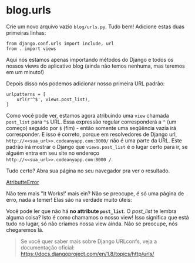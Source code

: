 # blog.urls

Crie um novo arquivo vazio `blog/urls.py`. Tudo bem! Adicione estas duas primeiras linhas:

```
from django.conf.urls import include, url
from . import views
```

Aqui nós estamos apenas importando métodos do Django e todos os nossos views do aplicativo blog (ainda não temos nenhuma, mas teremos em um minuto!)

Depois disso nós podemos adicionar nosso primeira URL padrão:

```
urlpatterns = [
    url(r'^$', views.post_list),
]
```

Como você pode ver, estamos agora atribuindo uma `view` chamada `post_list` para `^$` URL. Essa expressão regular corresponderá a `^` (um começo) seguido por `$` (fim) - então somente uma seqüência vazia irá corresponder. E isso é correto, porque em resolvedores de Django url, `http://<<sua_url>>.codeanyapp.com:8000/` não é uma parte da URL. Este padrão irá mostrar o Django que `views.post_list` é o lugar certo para ir, se alguém entra em seu site no endereço `http://<<sua_url>>.codeanyapp.com:8000 /`.

Tudo certo? Abra sua página no seu navegador pra ver o resultado.

[AtributteError](../images/urls/url_erro.png)

Não tem mais "It Works!' mais ein? Não se preocupe, é só uma página de erro, nada a temer! Elas são na verdade muito úteis:

Você pode ler que não há **no attribute `post_list`**. O *post_list* te lembra alguma coisa? Isto é como chamamos o nosso view! Isso significa que está tudo no lugar, só não criamos nossa view ainda. Não se preocupe, nós chegaremos lá.

> Se você quer saber mais sobre Django URLconfs, veja a documentação oficial: https://docs.djangoproject.com/en/1.8/topics/http/urls/
